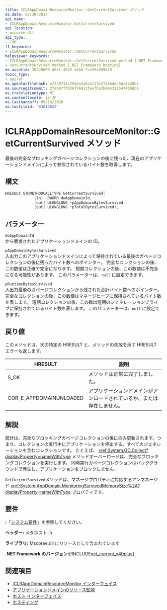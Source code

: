 ```yaml
---
title: ICLRAppDomainResourceMonitor::GetCurrentSurvived メソッド
ms.date: 03/30/2017
api_name:
- ICLRAppDomainResourceMonitor.GetCurrentSurvived
api_location:
- mscoree.dll
api_type:
- COM
f1_keywords:
- ICLRAppDomainResourceMonitor::GetCurrentSurvived
helpviewer_keywords:
- ICLRAppDomainResourceMonitor::GetCurrentSurvived method [.NET Framework hosting]
- GetCurrentSurvived method [.NET Framework hosting]
ms.assetid: 392e9009-40ef-40e3-ad4d-7ce93a989e78
topic_type:
- apiref
ms.openlocfilehash: a73c0731c79dea3a0c411fe27a864ec9ac4e20b2
ms.sourcegitcommit: 27db07ffb26f76912feefba7b884313547410db5
ms.translationtype: MT
ms.contentlocale: ja-JP
ms.lasthandoff: 05/19/2020
ms.locfileid: "83616022"
---
```

# <a name="iclrappdomainresourcemonitorgetcurrentsurvived-method"></a>ICLRAppDomainResourceMonitor::GetCurrentSurvived メソッド
最後の完全なブロッキングガベージコレクションの後に残った、現在のアプリケーションドメインによって参照されているバイト数を取得します。  
  
## <a name="syntax"></a>構文  
  
```cpp  
HRESULT STDMETHODCALLTYPE GetCurrentSurvived(  
             [in]  DWORD dwAppDomainId,  
             [out] ULONGLONG *pAppDomainBytesSurvived,  
             [out] ULONGLONG *pTotalBytesSurvived);  
```  
  
## <a name="parameters"></a>パラメーター  
 `dwAppDomainId`  
 から要求されたアプリケーションドメインの ID。  
  
 `pAppDomainBytesSurvived`  
 入出力このアプリケーションドメインによって保持されている最後のガベージコレクションの後に残ったバイト数へのポインター。 完全なコレクションの後、この数値は正確で完全になります。 短期コレクションの後、この数値は不完全になる可能性があります。 このパラメーターは、`null` に設定できます。  
  
 `pRuntimeBytesSurvived`  
 入出力最後のガベージコレクションから残された合計バイト数へのポインター。 完全なコレクションの後、この数値はマネージヒープに保持されているバイト数を表します。 短期コレクションの後、この数は短期のジェネレーションでライブに保持されているバイト数を表します。 このパラメーターは、`null` に設定できます。  
  
## <a name="return-value"></a>戻り値  
 このメソッドは、次の特定の HRESULT と、メソッドの失敗を示す HRESULT エラーも返します。  
  
|HRESULT|説明|  
|-------------|-----------------|  
|S_OK|メソッドは正常に完了しました。|  
|COR_E_APPDOMAINUNLOADED|アプリケーションドメインがアンロードされているか、または存在しません。|  
  
## <a name="remarks"></a>解説  
 統計は、完全なブロッキングガベージコレクションの後にのみ更新されます。つまり、コレクションの実行中にアプリケーションを停止する、すべてのジェネレーションを含むコレクションです。 たとえば、 <xref:System.GC.Collect?displayProperty=nameWithType> メソッドオーバーロードは、完全なブロッキングコレクションを実行します。 同時実行ガベージコレクションはバックグラウンドで発生し、アプリケーションをブロックしません。  
  
 `GetCurrentSurvived`メソッドは、マネージプロパティに対応するアンマネージド <xref:System.AppDomain.MonitoringSurvivedMemorySize%2A?displayProperty=nameWithType> プロパティです。  
  
## <a name="requirements"></a>要件  
 **:**「[システム要件](../../get-started/system-requirements.md)」を参照してください。  
  
 **ヘッダー:** メタホスト .h  
  
 **ライブラリ:** Mscoree.dll にリソースとして含まれています  
  
 **.NET Framework のバージョン:**[!INCLUDE[net_current_v40plus](../../../../includes/net-current-v40plus-md.md)]  
  
## <a name="see-also"></a>関連項目

- [ICLRAppDomainResourceMonitor インターフェイス](iclrappdomainresourcemonitor-interface.md)
- [アプリケーションドメインのリソース監視](../../../standard/garbage-collection/app-domain-resource-monitoring.md)
- [ホスト インターフェイス](hosting-interfaces.md)
- [ホスティング](index.md)
